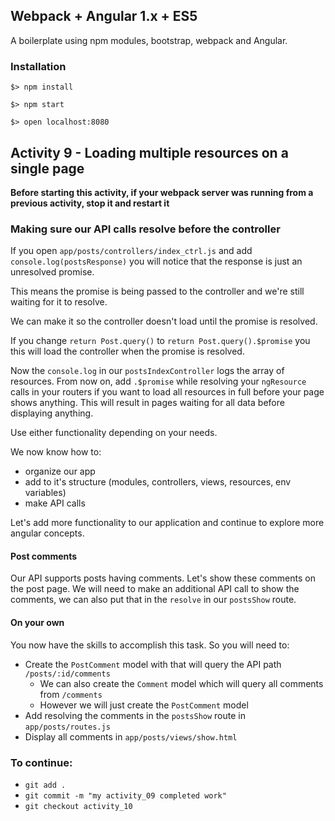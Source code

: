 ## Webpack + Angular 1.x + ES5

A boilerplate using npm modules, bootstrap, webpack and Angular.

### Installation

`$> npm install`

`$> npm start`

`$> open localhost:8080`

## Activity 9 - Loading multiple resources on a single page

**Before starting this activity, if your webpack server was running from a previous activity, stop it and restart it**

### Making sure our API calls resolve before the controller

If you open `app/posts/controllers/index_ctrl.js` and add `console.log(postsResponse)` you will notice
that the response is just an unresolved promise.

This means the promise is being passed to the controller and we're still waiting for it to resolve.

We can make it so the controller doesn't load until the promise is resolved.

If you change `return Post.query()` to `return Post.query().$promise` you this will load the controller 
when the promise is resolved.

Now the `console.log` in our `postsIndexController` logs the array of resources.
From now on, add `.$promise` while resolving your `ngResource` calls in your routers if you want to load all resources in full
before your page shows anything.  This will result in pages waiting for all data before displaying anything.

Use either functionality depending on your needs.

We now know how to:

* organize our app
* add to it's structure (modules, controllers, views, resources, env variables)
* make API calls

Let's add more functionality to our application and continue to explore more angular concepts.

#### Post comments

Our API supports posts having comments.  Let's show these comments on the post page.
We will need to make an additional API call to show the comments, we can also put that in the `resolve` in our `postsShow` route.

#### On your own

You now have the skills to accomplish this task.  So you will need to:

* Create the `PostComment` model with that will query the API path `/posts/:id/comments`
  * We can also create the `Comment` model which will query all comments from `/comments`
  * However we will just create the `PostComment` model
* Add resolving the comments in the `postsShow` route in `app/posts/routes.js`
* Display all comments in `app/posts/views/show.html`


### To continue:

* `git add .`
* `git commit -m "my activity_09 completed work"`
* `git checkout activity_10`



